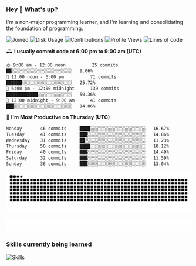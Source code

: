 ### Hey :wave: What's up?

I'm a non-major programming learner, and I'm learning and consolidating the foundation of programming.

<!--START_SECTION:waka-->
![Joined](http://img.shields.io/badge/Joined-7%20years%20ago-6D67E4?style=flat&labelColor=453C67)
![Disk Usage](http://img.shields.io/badge/Github%27s%20Storage-598.5%20MB-FD841F?style=flat&labelColor=E14D2A)
![Contributions](http://img.shields.io/badge/Contributions%20in%202023-354-7DCE13?style=flat&labelColor=2B7A0B)
![Profile Views](http://img.shields.io/badge/Profile%20Views-6-3AB4F2?style=flat&labelColor=0078AA)
![Lines of code](https://img.shields.io/badge/Lines%20of%20code-2%20Million%20Lines%20of%20code-FF8B8B?style=flat&labelColor=EB4747)

🕰️ **I usually commit code at 6:00 pm to 9:00 am (UTC)** 

```text
🌞 9:00 am - 12:00 noon          25 commits     ██░░░░░░░░░░░░░░░░░░░░░░░   9.06% 
🌆 12:00 noon - 6:00 pm          71 commits     ██████░░░░░░░░░░░░░░░░░░░   25.72% 
🌃 6:00 pm - 12:00 midnight      139 commits    ████████████░░░░░░░░░░░░░   50.36% 
🌙 12:00 midnight - 9:00 am      41 commits     ███░░░░░░░░░░░░░░░░░░░░░░   14.86%
```
📅 **I'm Most Productive on Thursday (UTC)** 

```text
Monday       46 commits     ████░░░░░░░░░░░░░░░░░░░░░   16.67% 
Tuesday      41 commits     ███░░░░░░░░░░░░░░░░░░░░░░   14.86% 
Wednesday    31 commits     ██░░░░░░░░░░░░░░░░░░░░░░░   11.23% 
Thursday     50 commits     ████░░░░░░░░░░░░░░░░░░░░░   18.12% 
Friday       40 commits     ███░░░░░░░░░░░░░░░░░░░░░░   14.49% 
Saturday     32 commits     ███░░░░░░░░░░░░░░░░░░░░░░   11.59% 
Sunday       36 commits     ███░░░░░░░░░░░░░░░░░░░░░░   13.04%
```

<!--END_SECTION:waka-->

![Snake animation](https://raw.githubusercontent.com/dirname/dirname/output/snake.svg)

![metrics](github-metrics.svg)

### Skills currently being learned

![Skills](https://skillicons.dev/icons?i=linux,rust,go,solidity,typescript,bash,git,postgres,mysql,redis,mongo,docker,kubernetes,grafana,prometheus)
